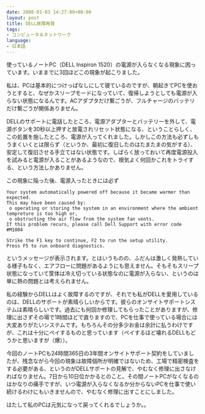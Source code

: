 ```yaml
---
date: 2008-01-03 14:27:09+00:00
layout: post
title: DELL故障再発
tags:
- コンピュータ＆ネットワーク
language:
- 日本語
---
```


使っているノートPC（DELL Inspiron 1520）の電源が入らなくなる現象に困っています。いままでに3回ほどこの現象が起こりました。

私は、PCは基本的につけっぱなしにして寝ているのですが、朝起きてPCを使おうとすると、なぜかスリープモードになっていて、復帰しようとしても電源が入らない状態になるんです。ACアダプタだけ繋ごうが、フルチャージのバッテリだけ繋ごうが関係ありません。

DELLのサポートに電話したところ、電源アダプターとバッテリーを外して、電源ボタンを30秒以上押すと放電されリセット状態になる、ということらしく、この処置を施したところ、電源が入ってくれました。しかしこの方法も必ずしもうまくいくとは限らず（というか、最初に復旧したのはたまたまの気がする）、安定して復旧させる手立てはない状態です。しばらく放っておいて再度電源投入を試みると電源が入ることがあるようなので、根気よく何回かこれをトライする、という方法しかありません。

この現象に陥った後、電源入ったときには必ず

    
    Your system automatically powered off because it became warmer than expected.
    This may have been caused by:
     o operating or storing the system in an environment where the ambient tempreture is too high or,
     o obstructing the air flow from the system fan vents.
    If this problem recurs, please call Dell Support with error code #M1004
    
    Strike the F1 key to continue, F2 to run the setup utility.
    Press F5 to run onboard diagnostics.


というメッセージが表示されます。とはいうものの、ふだんは激しく発熱している様子もなく、エアフローに問題があるようにも思えません。そもそもスリープ状態になっていて筐体は冷え切っている状態なのに電源が入らない、というのは単に熱の問題とは考えられません。

私の経験からDELLはよく故障するのですが、それでも私がDELLを愛用しているのは、DELLのサポートが素晴らしいからです。彼らのオンサイトサポートシステムは素晴らしいです。過去にも何回か修理してもらったことがありますが、修理に出さずその場で1時間ほどで直りますので、PCを仕事で使っている場合には大変ありがたいシステムです。もちろんその分多少お金は余計に払うわけですが、これは十分にペイするものと思っています（ペイするほど壊れるDELLもどうかと思いますが（爆））。

今回のノートPCも24時間365日の3年間オンサイトサポート契約をしていましたが、残念ながら今回の現象は故障個所が明確ではないため、工場で精密検査をする必要がある、というのがDELLサポートの見解で、やむなく修理に出さなければなりません。7日から10日位かかるとのこと。その間ノートPCがなくなるのはかなりの痛手ですが、いつ電源が入らなくなるか分からないPCを仕事で使い続けるわけにもいきませんので、やむなく修理に出すことにしました。

はたして私のPCは元気になって戻ってくれるでしょうか。。
